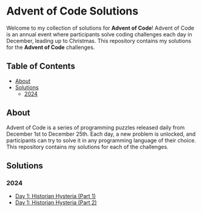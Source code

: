 # Advent of Code Solutions

Welcome to my collection of solutions for **Advent of Code**! Advent of Code is an annual event where participants solve
coding challenges each day in December, leading up to Christmas. This repository contains my solutions for the 
**Advent of Code** challenges.

## Table of Contents

- [About](#about)
- [Solutions](#solutions)
  - [2024](#2024)

## About

Advent of Code is a series of programming puzzles released daily from December 1st to December 25th. Each day, a new 
problem is unlocked, and participants can try to solve it in any programming language of their choice. This repository 
contains my solutions for each of the challenges.

## Solutions

### 2024
- [Day 1: Historian Hysteria (Part 1)](src/2024/day1/main.py)
- [Day 1: Historian Hysteria (Part 2)](2024/day1/main.py)

[//]: # (- [Day 3: Title of the Puzzle]&#40;2024/day3.md&#41;)
[//]: # (- ...)
